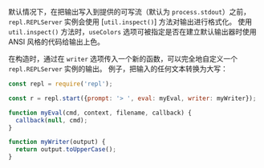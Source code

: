 
默认情况下，在把输出写入到提供的可写流（默认为 `process.stdout`）之前，`repl.REPLServer` 实例会使用 [`util.inspect()`] 方法对输出进行格式化。
使用 `util.inspect()` 方法时，`useColors` 选项可被指定是否在建立默认输出器时使用 ANSI 风格的代码给输出上色。

在构造时，通过在 `writer` 选项传入一个新的函数，可以完全地自定义一个 `repl.REPLServer` 实例的输出。
例子，把输入的任何文本转换为大写：

```js
const repl = require('repl');

const r = repl.start({prompt: '> ', eval: myEval, writer: myWriter});

function myEval(cmd, context, filename, callback) {
  callback(null, cmd);
}

function myWriter(output) {
  return output.toUpperCase();
}
```

